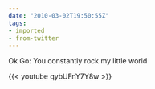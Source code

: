 ```yaml
---
date: "2010-03-02T19:50:55Z"
tags:
- imported
- from-twitter
---
```

Ok Go: You constantly rock my little world 

{{< youtube qybUFnY7Y8w >}}
